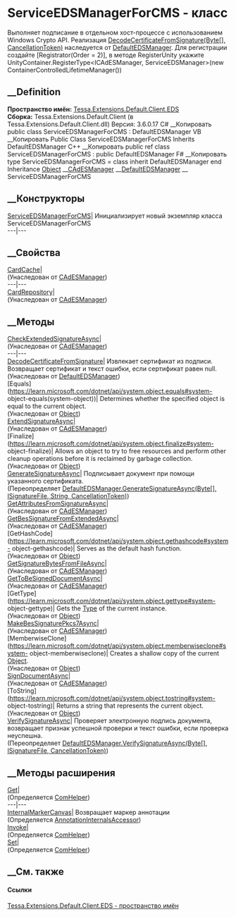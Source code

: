 # ServiceEDSManagerForCMS - класс
Выполняет подписание в отдельном хост-процессе с использованием Windows Crypto
API. Реализация [DecodeCertificateFromSignature(Byte[],
CancellationToken)](M_Tessa_Platform_EDS_IEDSManager_DecodeCertificateFromSignature.htm)
наследуется от
[DefaultEDSManager](T_Tessa_Extensions_Default_Shared_EDS_DefaultEDSManager.htm).
Для регистрации создайте [Registrator(Order = 2)], в методе RegisterUnity
укажите UnityContainer.RegisterType<ICAdESManager, ServiceEDSManager>(new
ContainerControlledLifetimeManager())
##  __Definition
 **Пространство имён:**
[Tessa.Extensions.Default.Client.EDS](N_Tessa_Extensions_Default_Client_EDS.htm)  
 **Сборка:** Tessa.Extensions.Default.Client (в
Tessa.Extensions.Default.Client.dll) Версия: 3.6.0.17
C# __Копировать
     public class ServiceEDSManagerForCMS : DefaultEDSManager
VB __Копировать
     Public Class ServiceEDSManagerForCMS
    	Inherits DefaultEDSManager
C++ __Копировать
     public ref class ServiceEDSManagerForCMS : public DefaultEDSManager
F# __Копировать
     type ServiceEDSManagerForCMS = 
        class
            inherit DefaultEDSManager
        end
Inheritance
    [Object](https://learn.microsoft.com/dotnet/api/system.object) __[CAdESManager](T_Tessa_Extensions_Default_Shared_EDS_CAdESManager.htm) __[DefaultEDSManager](T_Tessa_Extensions_Default_Shared_EDS_DefaultEDSManager.htm) __ ServiceEDSManagerForCMS
##  __Конструкторы
[ServiceEDSManagerForCMS](M_Tessa_Extensions_Default_Client_EDS_ServiceEDSManagerForCMS__ctor.htm)|
Инициализирует новый экземпляр класса ServiceEDSManagerForCMS  
---|---  
##  __Свойства
[CardCache](P_Tessa_Extensions_Default_Shared_EDS_CAdESManager_CardCache.htm)|  
(Унаследован от
[CAdESManager](T_Tessa_Extensions_Default_Shared_EDS_CAdESManager.htm))  
---|---  
[CardRepository](P_Tessa_Extensions_Default_Shared_EDS_CAdESManager_CardRepository.htm)|  
(Унаследован от
[CAdESManager](T_Tessa_Extensions_Default_Shared_EDS_CAdESManager.htm))  
##  __Методы
[CheckExtendedSignatureAsync](M_Tessa_Extensions_Default_Shared_EDS_CAdESManager_CheckExtendedSignatureAsync.htm)|  
(Унаследован от
[CAdESManager](T_Tessa_Extensions_Default_Shared_EDS_CAdESManager.htm))  
---|---  
[DecodeCertificateFromSignature](M_Tessa_Extensions_Default_Shared_EDS_DefaultEDSManager_DecodeCertificateFromSignature.htm)|
Извлекает сертификат из подписи. Возвращает сертификат и текст ошибки, если
сертификат равен null.  
(Унаследован от
[DefaultEDSManager](T_Tessa_Extensions_Default_Shared_EDS_DefaultEDSManager.htm))  
[Equals](https://learn.microsoft.com/dotnet/api/system.object.equals#system-
object-equals\(system-object\))| Determines whether the specified object is
equal to the current object.  
(Унаследован от
[Object](https://learn.microsoft.com/dotnet/api/system.object))  
[ExtendSignatureAsync](M_Tessa_Extensions_Default_Shared_EDS_CAdESManager_ExtendSignatureAsync.htm)|  
(Унаследован от
[CAdESManager](T_Tessa_Extensions_Default_Shared_EDS_CAdESManager.htm))  
[Finalize](https://learn.microsoft.com/dotnet/api/system.object.finalize#system-
object-finalize)| Allows an object to try to free resources and perform other
cleanup operations before it is reclaimed by garbage collection.  
(Унаследован от
[Object](https://learn.microsoft.com/dotnet/api/system.object))  
[GenerateSignatureAsync](M_Tessa_Extensions_Default_Client_EDS_ServiceEDSManagerForCMS_GenerateSignatureAsync.htm)|
Подписывает документ при помощи указанного сертификата.  
(Переопределяет [DefaultEDSManager.GenerateSignatureAsync(Byte[],
ISignatureFile, String,
CancellationToken)](M_Tessa_Extensions_Default_Shared_EDS_DefaultEDSManager_GenerateSignatureAsync.htm))  
[GetAttributesFromSignatureAsync](M_Tessa_Extensions_Default_Shared_EDS_CAdESManager_GetAttributesFromSignatureAsync.htm)|  
(Унаследован от
[CAdESManager](T_Tessa_Extensions_Default_Shared_EDS_CAdESManager.htm))  
[GetBesSignatureFromExtendedAsync](M_Tessa_Extensions_Default_Shared_EDS_CAdESManager_GetBesSignatureFromExtendedAsync.htm)|  
(Унаследован от
[CAdESManager](T_Tessa_Extensions_Default_Shared_EDS_CAdESManager.htm))  
[GetHashCode](https://learn.microsoft.com/dotnet/api/system.object.gethashcode#system-
object-gethashcode)| Serves as the default hash function.  
(Унаследован от
[Object](https://learn.microsoft.com/dotnet/api/system.object))  
[GetSignatureBytesFromFileAsync](M_Tessa_Extensions_Default_Shared_EDS_CAdESManager_GetSignatureBytesFromFileAsync.htm)|  
(Унаследован от
[CAdESManager](T_Tessa_Extensions_Default_Shared_EDS_CAdESManager.htm))  
[GetToBeSignedDocumentAsync](M_Tessa_Extensions_Default_Shared_EDS_CAdESManager_GetToBeSignedDocumentAsync.htm)|  
(Унаследован от
[CAdESManager](T_Tessa_Extensions_Default_Shared_EDS_CAdESManager.htm))  
[GetType](https://learn.microsoft.com/dotnet/api/system.object.gettype#system-
object-gettype)| Gets the
[Type](https://learn.microsoft.com/dotnet/api/system.type) of the current
instance.  
(Унаследован от
[Object](https://learn.microsoft.com/dotnet/api/system.object))  
[MakeBesSignaturePkcs7Async](M_Tessa_Extensions_Default_Shared_EDS_CAdESManager_MakeBesSignaturePkcs7Async.htm)|  
(Унаследован от
[CAdESManager](T_Tessa_Extensions_Default_Shared_EDS_CAdESManager.htm))  
[MemberwiseClone](https://learn.microsoft.com/dotnet/api/system.object.memberwiseclone#system-
object-memberwiseclone)| Creates a shallow copy of the current
[Object](https://learn.microsoft.com/dotnet/api/system.object).  
(Унаследован от
[Object](https://learn.microsoft.com/dotnet/api/system.object))  
[SignDocumentAsync](M_Tessa_Extensions_Default_Shared_EDS_CAdESManager_SignDocumentAsync.htm)|  
(Унаследован от
[CAdESManager](T_Tessa_Extensions_Default_Shared_EDS_CAdESManager.htm))  
[ToString](https://learn.microsoft.com/dotnet/api/system.object.tostring#system-
object-tostring)| Returns a string that represents the current object.  
(Унаследован от
[Object](https://learn.microsoft.com/dotnet/api/system.object))  
[VerifySignatureAsync](M_Tessa_Extensions_Default_Client_EDS_ServiceEDSManagerForCMS_VerifySignatureAsync.htm)|
Проверяет электронную подпись документа, возвращает признак успешной проверки
и текст ошибки, если проверка неуспешна.  
(Переопределяет [DefaultEDSManager.VerifySignatureAsync(Byte[],
ISignatureFile,
CancellationToken)](M_Tessa_Extensions_Default_Shared_EDS_DefaultEDSManager_VerifySignatureAsync.htm))  
##  __Методы расширения
[Get](M_Tessa_Extensions_Default_Client_EDS_ComHelper_Get.htm)|  
(Определяется
[ComHelper](T_Tessa_Extensions_Default_Client_EDS_ComHelper.htm))  
---|---  
[InternalMarkerCanvas](M_Tessa_UI_Views_Charting_Annotations_AnnotationInternalsAccessor_InternalMarkerCanvas.htm)|
Возвращает маркер аннотации  
(Определяется
[AnnotationInternalsAccessor](T_Tessa_UI_Views_Charting_Annotations_AnnotationInternalsAccessor.htm))  
[Invoke](M_Tessa_Extensions_Default_Client_EDS_ComHelper_Invoke.htm)|  
(Определяется
[ComHelper](T_Tessa_Extensions_Default_Client_EDS_ComHelper.htm))  
[Set](M_Tessa_Extensions_Default_Client_EDS_ComHelper_Set.htm)|  
(Определяется
[ComHelper](T_Tessa_Extensions_Default_Client_EDS_ComHelper.htm))  
##  __См. также
#### Ссылки
[Tessa.Extensions.Default.Client.EDS - пространство
имён](N_Tessa_Extensions_Default_Client_EDS.htm)
